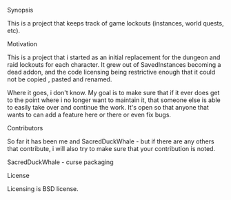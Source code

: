 Synopsis

This is a project that keeps track of game lockouts (instances, world quests, etc).

Motivation

This is a project that i started as an initial replacement for the dungeon and raid lockouts for each character.  It grew out of SavedInstances becoming a dead addon, and the code licensing being restrictive enough that it could not be copied , pasted and renamed.

Where it goes, i don't know.  My goal is to make sure that if it ever does get to the point where i no longer want to maintain it, that someone else is able to easily take over and continue the work.  It's open so that anyone that wants to can add a feature here or there or even fix bugs.

Contributors

So far it has been me and SacredDuckWhale - but if there are any others that contribute, i will also try to make sure that your contribution is noted.

SacredDuckWhale - curse packaging

License

Licensing is BSD license.

